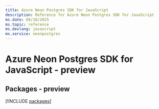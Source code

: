 ```yaml
---
title: Azure Neon Postgres SDK for JavaScript
description: Reference for Azure Neon Postgres SDK for JavaScript
ms.date: 04/18/2025
ms.topic: reference
ms.devlang: javascript
ms.service: neonpostgres
---
```

# Azure Neon Postgres SDK for JavaScript - preview
## Packages - preview
[!INCLUDE [packages](neon-postgres-index.md)]